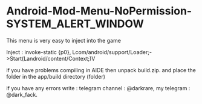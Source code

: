 # Android-Mod-Menu-NoPermission-SYSTEM_ALERT_WINDOW
This menu is very easy to inject into the game
 
Inject :  invoke-static {p0}, Lcom/android/support/Loader;->Start(Landroid/content/Context;)V


if you have problems compiling in AIDE then unpack build.zip. and place the folder in the app/build directory (folder)

if you have any errors write : telegram channel : @darkrare, my telegram : @dark_fack.
